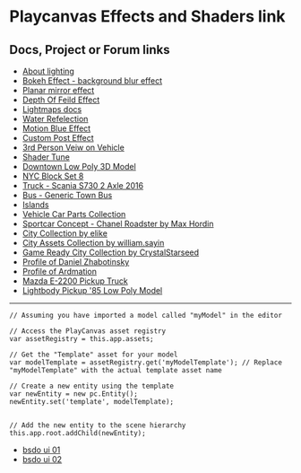 # Playcanvas Effects and Shaders link
## Docs, Project or Forum links

- [About lighting](https://developer.playcanvas.com/en/user-manual/graphics/lighting/lights/)
- [Bokeh Effect - background blur effect](https://forum.playcanvas.com/t/bokeh-effect-just-for-background/26832)
- [Planar mirror effect](https://playcanvas.com/project/717166/overview/planar-mirror-reflection)
- [Depth Of Feild Effect](https://playcanvas.com/project/6461/overview)
- [Lightmaps docs](https://developer.playcanvas.com/user-manual/graphics/lighting/runtime-lightmaps/)
- [Water Refelection](https://playcanvas.com/project/712960/overview/water-reflections)
- [Motion Blue Effect](https://playcanvas.com/project/362233/overview/tutorial-motion-blur)
- [Custom Post Effect](https://playcanvas.com/project/406045/overview/tutorial-custom-post-effect)
- [3rd Person Veiw on Vehicle](https://playcanvas.com/project/715737/overview/vehicle-physics-3rd-person-cam)
- [Shader Tune](https://playcanvas.com/editor/scene/1389397)
- [Downtown Low Poly 3D Model](https://www.cgtrader.com/free-3d-models/exterior/cityscape/downtown-low-poly-3d-model)
- [NYC Block Set 8](https://www.cgtrader.com/free-3d-models/exterior/cityscape/nyc-block-set-8-f61d6947467ccd3aa5af24db320235dd)
- [Truck - Scania S730 2 Axle 2016](https://sketchfab.com/3d-models/scania-s730-2-axle-2016-891ee120d3734b439a9a5e63eaa10a4c)
- [Bus - Generic Town Bus](https://sketchfab.com/3d-models/generic-town-bus-14fe03d792914d51b6c6250b393c44fd)
- [Islands](https://sketchfab.com/3d-models/islands-0771b83eab04412e9df9aaf0083938df)
- [Vehicle Car Parts Collection](https://sketchfab.com/rSoXy/collections/vehicle-car-parts-1e5fae362968414c876ed747fac860ed)
- [Sportcar Concept - Chanel Roadster by Max Hordin](https://sketchfab.com/3d-models/sportcar-concept-chanel-roadster-by-max-hordin-41a55cde9adb45a9b54e146ea0b421d7)
- [City Collection by elike](https://sketchfab.com/elike/collections/city-371c1947a01240dc8a33cb26020e1226)
- [City Assets Collection by william.sayin](https://sketchfab.com/william.sayin/collections/city-assets-31b92166940a4099816a249f39200687)
- [Game Ready City Collection by CrystalStarseed](https://sketchfab.com/CrystalStarseed/collections/game-ready-city-30702135311f4737afd0ab5948e303be)
- [Profile of Daniel Zhabotinsky](https://sketchfab.com/DanielZhabotinsky)
- [Profile of Ardmation](https://sketchfab.com/ardmation)
- [Mazda E-2200 Pickup Truck](https://sketchfab.com/3d-models/mazda-e-2200-pickup-truck-3d6fe0687b074e2bb57bd931a9621d58)
- [Lightbody Pickup '85 Low Poly Model](https://sketchfab.com/3d-models/lightbody-pickup-85-low-poly-model-67beae18c3d24be68f9c8f0ec382d8e3)

***
```
// Assuming you have imported a model called "myModel" in the editor

// Access the PlayCanvas asset registry
var assetRegistry = this.app.assets;

// Get the "Template" asset for your model
var modelTemplate = assetRegistry.get('myModelTemplate'); // Replace "myModelTemplate" with the actual template asset name

// Create a new entity using the template
var newEntity = new pc.Entity();
newEntity.set('template', modelTemplate);


// Add the new entity to the scene hierarchy
this.app.root.addChild(newEntity);
```

- [bsdo ui 01](https://www.behance.net/gallery/134128527/Facebook-reDesign?tracking_source=search_projects|Facebook+Redesign&l=2)
- [bsdo ui 02](https://www.behance.net/gallery/87791525/facebook-redesign?tracking_source=search_projects|Facebook+Redesign&l=3)